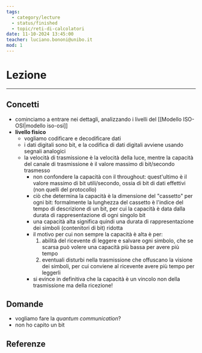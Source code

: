```yaml
---
tags:
  - category/lecture
  - status/finished
  - topic/reti-di-calcolatori
date: 11-10-2024 13:45:00
teacher: luciano.bononi@unibo.it
mod: 1
---
```

# Lezione
---
## Concetti
- cominciamo a entrare nei dettagli, analizzando i livelli del [[Modello ISO-OSI|modello iso-osi]]
- **livello fisico**
	- vogliamo codificare e decodificare dati
	- i dati digitali sono bit, e la codifica di dati digitali avviene usando segnali analogici
	- la velocità di trasmissione è la velocità della luce, mentre la capacità del canale di trasmissione è il valore massimo di bit/secondo trasmesso
		- non confondere la capacità con il throughout: quest'ultimo è il valore massimo di bit utili/secondo, ossia di bit di dati effettivi (non quelli del protocollo)
		- ciò che determina la capacità è la dimensione del "cassetto" per ogni bit: formalmente la lunghezza del cassetto è l'indice del tempo di descrizione di un bit, per cui la capacità è data dalla durata di rappresentazione di ogni singolo bit
		- una capacità alta significa quindi una durata di rappresentazione dei simboli (contenitori di bit) ridotta
		- il motivo per cui non sempre la capacità è alta è per:
			1. abilità del ricevente di leggere e salvare ogni simbolo, che se scarsa può volere una capacità più bassa per avere più tempo
			2. eventuali disturbi nella trasmissione che offuscano la visione dei simboli, per cui conviene al ricevente avere più tempo per leggerli
		- ️si evince in definitiva che la capacità è un vincolo non della trasmissione ma della ricezione!

## Domande
- vogliamo fare la _quantum communication_?
- non ho capito un bit

## Referenze
